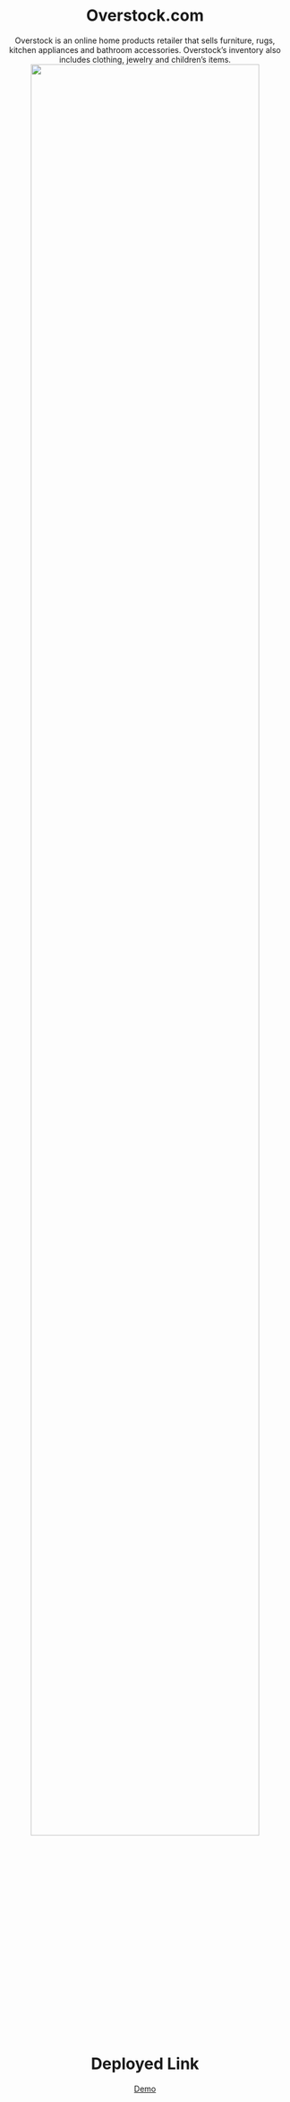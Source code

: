 <center><h1>Overstock.com</h1></center>
<center>Overstock is an online home products retailer that sells furniture, rugs, kitchen appliances and bathroom accessories.
Overstock’s inventory also includes clothing, jewelry and children’s items.</center>
<center><img src="https://drive.google.com/uc?export=view&id=15zdFoSJeu0e6TQV-B4E7qMxo70Mjx7ja" width="90%"></img></center>


<center><h1>Deployed Link</h1></center>
<center><a href="https://overstock-light-deer-8425.netlify.app/" target="_blank">Demo</a></center>

